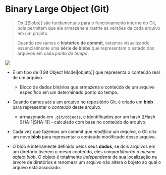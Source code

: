 # Binary Large Object (Git)

> Os [[Blobs]] são fundamentais para o funcionamento interno do Git, pois permitem que ele armazene e rastrie as versões de cada arquivo em um projeto.
> 
> Quando revisamos o **histórico de commit**, estamos visualizando essencialmente uma **série de blobs** que representam o estado dos arquivos em cada *ponto de tempo*.

<img src="http://shafiul.github.io/gitbook/assets/images/figure/object-blob.png">

- É um tipo de [[Git Object Model|objeto]] que representa o conteúdo real de um arquivo.
	- Bloco de dados binários que armazena o conteúdo de um arquivo específico em um determinado ponto do tempo.

- Quando damos `add` a um arquivo no repositório Git, é criado um **blob** para representar o *conteúdo* deste arquivo.
	- armazenado em `.git/objects`, e identificados por um hash [[Hash SHA-1|SHA-1]] - calculado com base no conteúdo do arquivo.

- Cada vez que fazemos um commit que *modifica um arquivo*, o Git cria um novo **blob** para representar o conteúdo modificado desse arquivo.

- O blob é inteiramente definido pelos seus **dados**, se dois arquivos em um diretório tiverem o mesm conteúdo, eles *compartilharão o mesmo objeto blob*. O objeto é totalmente *independente* de sua localização na árvore de diretórios e renomear um arquivo não altera o bojeto ao qual o arquivo está associado.
